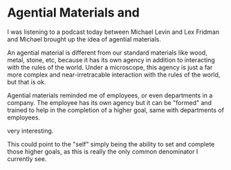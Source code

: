# Agential Materials and 

I was listening to a podcast today between Michael Levin and Lex Fridman and Michael brought up the idea of agential materials.

An agential material is different from our standard materials like wood, metal, stone, etc, because it has its own agency in addition to interacting with the rules of the world.
Under a microscope, this agency is just a far more complex and near-irretracable interaction with the rules of the world, but that is ok.

Agential materials reminded me of employees, or even departments in a company.
The employee has its own agency but it can be "formed" and trained to help in the completion of a higher goal, same with departments of employees.

very interesting.

This could point to the "self" simply being the ability to set and complete those higher goals, as this is really the only common denominator I currently see.
